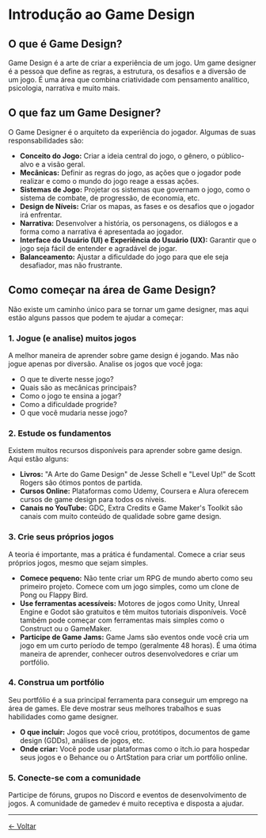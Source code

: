 # Introdução ao Game Design

## O que é Game Design?

Game Design é a arte de criar a experiência de um jogo. Um game designer é a pessoa que define as regras, a estrutura, os desafios e a diversão de um jogo. É uma área que combina criatividade com pensamento analítico, psicologia, narrativa e muito mais.

## O que faz um Game Designer?

O Game Designer é o arquiteto da experiência do jogador. Algumas de suas responsabilidades são:

*   **Conceito do Jogo:** Criar a ideia central do jogo, o gênero, o público-alvo e a visão geral.
*   **Mecânicas:** Definir as regras do jogo, as ações que o jogador pode realizar e como o mundo do jogo reage a essas ações.
*   **Sistemas de Jogo:** Projetar os sistemas que governam o jogo, como o sistema de combate, de progressão, de economia, etc.
*   **Design de Níveis:** Criar os mapas, as fases e os desafios que o jogador irá enfrentar.
*   **Narrativa:** Desenvolver a história, os personagens, os diálogos e a forma como a narrativa é apresentada ao jogador.
*   **Interface do Usuário (UI) e Experiência do Usuário (UX):** Garantir que o jogo seja fácil de entender e agradável de jogar.
*   **Balanceamento:** Ajustar a dificuldade do jogo para que ele seja desafiador, mas não frustrante.

## Como começar na área de Game Design?

Não existe um caminho único para se tornar um game designer, mas aqui estão alguns passos que podem te ajudar a começar:

### 1. Jogue (e analise) muitos jogos

A melhor maneira de aprender sobre game design é jogando. Mas não jogue apenas por diversão. Analise os jogos que você joga:

*   O que te diverte nesse jogo?
*   Quais são as mecânicas principais?
*   Como o jogo te ensina a jogar?
*   Como a dificuldade progride?
*   O que você mudaria nesse jogo?

### 2. Estude os fundamentos

Existem muitos recursos disponíveis para aprender sobre game design. Aqui estão alguns:

*   **Livros:** "A Arte do Game Design" de Jesse Schell e "Level Up!" de Scott Rogers são ótimos pontos de partida.
*   **Cursos Online:** Plataformas como Udemy, Coursera e Alura oferecem cursos de game design para todos os níveis.
*   **Canais no YouTube:** GDC, Extra Credits e Game Maker's Toolkit são canais com muito conteúdo de qualidade sobre game design.

### 3. Crie seus próprios jogos

A teoria é importante, mas a prática é fundamental. Comece a criar seus próprios jogos, mesmo que sejam simples.

*   **Comece pequeno:** Não tente criar um RPG de mundo aberto como seu primeiro projeto. Comece com um jogo simples, como um clone de Pong ou Flappy Bird.
*   **Use ferramentas acessíveis:** Motores de jogos como Unity, Unreal Engine e Godot são gratuitos e têm muitos tutoriais disponíveis. Você também pode começar com ferramentas mais simples como o Construct ou o GameMaker.
*   **Participe de Game Jams:** Game Jams são eventos onde você cria um jogo em um curto período de tempo (geralmente 48 horas). É uma ótima maneira de aprender, conhecer outros desenvolvedores e criar um portfólio.

### 4. Construa um portfólio

Seu portfólio é a sua principal ferramenta para conseguir um emprego na área de games. Ele deve mostrar seus melhores trabalhos e suas habilidades como game designer.

*   **O que incluir:** Jogos que você criou, protótipos, documentos de game design (GDDs), análises de jogos, etc.
*   **Onde criar:** Você pode usar plataformas como o itch.io para hospedar seus jogos e o Behance ou o ArtStation para criar um portfólio online.

### 5. Conecte-se com a comunidade

Participe de fóruns, grupos no Discord e eventos de desenvolvimento de jogos. A comunidade de gamedev é muito receptiva e disposta a ajudar.

---
<p align="left">
   <a href="../GameDesign.md"><- Voltar</a>
</p>